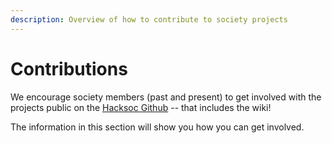 ```yaml
---
description: Overview of how to contribute to society projects
---
```


# Contributions

We encourage society members \(past and present\) to get involved with the projects public on the [Hacksoc Github](https://github.com/AbertayHackers) -- that includes the wiki!

The information in this section will show you how you can get involved.

